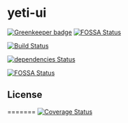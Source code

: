 # yeti-ui

[![Greenkeeper badge](https://badges.greenkeeper.io/jameswlane/yeti-ui.svg)](https://greenkeeper.io/)
[![FOSSA Status](https://app.fossa.io/api/projects/git%2Bgithub.com%2Fjameswlane%2Fyeti-ui.svg?type=shield)](https://app.fossa.io/projects/git%2Bgithub.com%2Fjameswlane%2Fyeti-ui?ref=badge_shield)

[![Build Status](https://travis-ci.org/jameswlane/yeti-ui.svg?branch=master)](https://travis-ci.org/jameswlane/yeti-ui)

[![dependencies Status](https://david-dm.org/jameswlane/yeti-ui/status.svg)](https://david-dm.org/jameswlane/yeti-ui)

[![FOSSA Status](https://app.fossa.io/api/projects/git%2Bgithub.com%2Fjameswlane%2Fyeti-ui.svg?type=large)](https://app.fossa.io/projects/git%2Bgithub.com%2Fjameswlane%2Fyeti-ui?ref=badge_large)

## License
=======
[![Coverage Status](https://coveralls.io/repos/github/jameswlane/yeti-ui/badge.svg)](https://coveralls.io/github/jameswlane/yeti-ui)